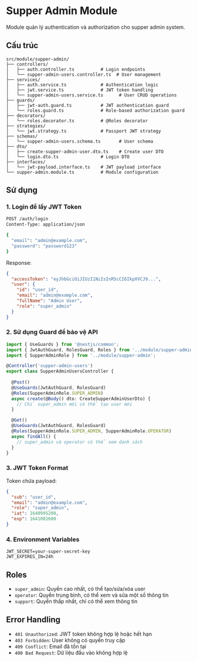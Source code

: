 # Supper Admin Module

Module quản lý authentication và authorization cho supper admin system.

## Cấu trúc

```
src/module/supper-admin/
├── controllers/
│   ├── auth.controller.ts          # Login endpoints
│   └── supper-admin-users.controller.ts  # User management
├── services/
│   ├── auth.service.ts             # Authentication logic
│   ├── jwt.service.ts              # JWT token handling
│   └── supper-admin-users.service.ts      # User CRUD operations
├── guards/
│   ├── jwt-auth.guard.ts           # JWT authentication guard
│   └── roles.guard.ts              # Role-based authorization guard
├── decorators/
│   └── roles.decorator.ts          # @Roles decorator
├── strategies/
│   └── jwt.strategy.ts             # Passport JWT strategy
├── schemas/
│   └── supper-admin-users.schema.ts       # User schema
├── dto/
│   ├── create-supper-admin-user.dto.ts    # Create user DTO
│   └── login.dto.ts                # Login DTO
├── interfaces/
│   └── jwt-payload.interface.ts    # JWT payload interface
└── supper-admin.module.ts          # Module configuration
```

## Sử dụng

### 1. Login để lấy JWT Token

```bash
POST /auth/login
Content-Type: application/json

{
  "email": "admin@example.com",
  "password": "password123"
}
```

Response:
```json
{
  "accessToken": "eyJhbGciOiJIUzI1NiIsInR5cCI6IkpXVCJ9...",
  "user": {
    "id": "user_id",
    "email": "admin@example.com",
    "fullName": "Admin User",
    "role": "super_admin"
  }
}
```

### 2. Sử dụng Guard để bảo vệ API

```typescript
import { UseGuards } from '@nestjs/common';
import { JwtAuthGuard, RolesGuard, Roles } from '../module/supper-admin';
import { SupperAdminRole } from '../module/supper-admin';

@Controller('supper-admin-users')
export class SupperAdminUsersController {
  
  @Post()
  @UseGuards(JwtAuthGuard, RolesGuard)
  @Roles(SupperAdminRole.SUPER_ADMIN)
  async create(@Body() dto: CreateSupperAdminUserDto) {
    // Chỉ super_admin mới có thể tạo user mới
  }

  @Get()
  @UseGuards(JwtAuthGuard, RolesGuard)
  @Roles(SupperAdminRole.SUPER_ADMIN, SupperAdminRole.OPERATOR)
  async findAll() {
    // super_admin và operator có thể xem danh sách
  }
}
```

### 3. JWT Token Format

Token chứa payload:
```json
{
  "sub": "user_id",
  "email": "admin@example.com", 
  "role": "super_admin",
  "iat": 1640995200,
  "exp": 1641081600
}
```

### 4. Environment Variables

```env
JWT_SECRET=your-super-secret-key
JWT_EXPIRES_IN=24h
```

## Roles

- `super_admin`: Quyền cao nhất, có thể tạo/sửa/xóa user
- `operator`: Quyền trung bình, có thể xem và sửa một số thông tin
- `support`: Quyền thấp nhất, chỉ có thể xem thông tin

## Error Handling

- `401 Unauthorized`: JWT token không hợp lệ hoặc hết hạn
- `403 Forbidden`: User không có quyền truy cập
- `409 Conflict`: Email đã tồn tại
- `400 Bad Request`: Dữ liệu đầu vào không hợp lệ
